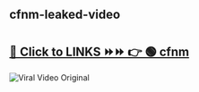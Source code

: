 
 ## cfnm-leaked-video 

# <h2><a href="https://clipsfans.com/cfnm&ref=git">🔗 Click to LINKS ⏩⏩ 👉 🟢 cfnm </a></h2>

<a href="https://clipsfans.com/cfnm&ref=git" rel="nofollow" data-target="animated-image.originalLink"><img src="https://i.ibb.co.com/xMMVF88/686577567.gif" alt="Viral Video Original" style="max-width: 100%; display: inline-block;" data-target="animated-image.originalImage"></a>
